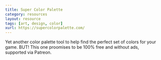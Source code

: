 ```yaml
---
title: Super Color Palette
category: resources
layout: resource
tags: [art, design, color]
xurl: https://supercolorpalette.com/
---
```


Yet another color palette tool to help find the perfect set of colors for your game. BUT! This one proomises to be 100% free and without ads, supported via Patreon.

